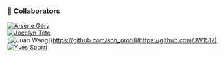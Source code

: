 ### 👥 **Collaborators**

[![Arsène Géry](https://img.shields.io/badge/GitHub-Arsène_Géry-blue?logo=github)](https://github.com/ton_profil)  
[![Jocelyn Tête](https://img.shields.io/badge/GitHub-Jocelyn_Tête-blue?logo=github)](https://github.com/son_profil)  
[![Juan Wang](https://img.shields.io/badge/GitHub-Juan_Wang-blue?logo=github)](https://github.com/son_profil](https://github.com/JW1517)  
[![Yves Sporri](https://img.shields.io/badge/GitHub-Yves_Sporri-blue?logo=github)](https://github.com/son_profil)
